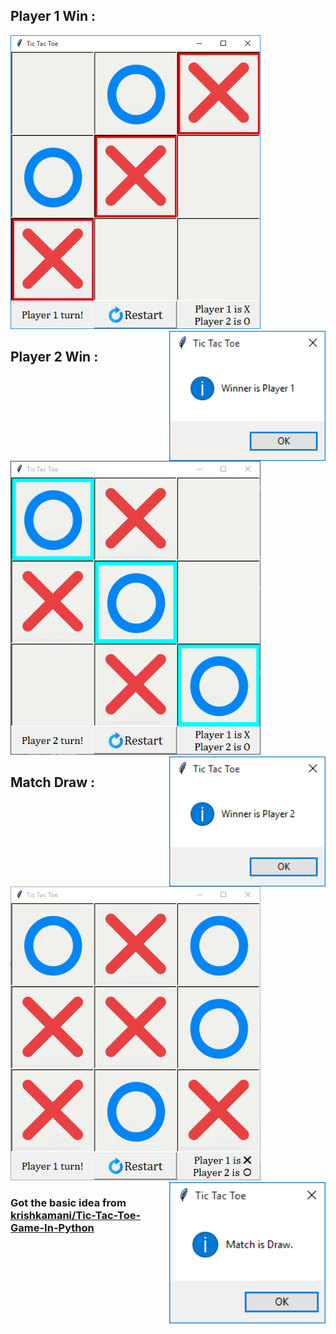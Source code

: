 ## Player 1 Win :
<img src='https://github.com/GH0STH4CKER/TicTacToe_Python/blob/main/images/player1_won_board.png' width='400'/></div><img src='https://github.com/GH0STH4CKER/TicTacToe_Python/blob/main/images/player1_won_msgbox.png' align='right' width='250'/>
</br>
## Player 2 Win :
<img src='https://github.com/GH0STH4CKER/TicTacToe_Python/blob/main/images/player2_won_board.png' width='400'><img src='https://github.com/GH0STH4CKER/TicTacToe_Python/blob/main/images/player2_won_msgbox.png' align='right' width='250'>
</br>
## Match Draw :
<img src='https://github.com/GH0STH4CKER/TicTacToe_Python/blob/main/images/match_draw_board.png' width='400'><img src='https://github.com/GH0STH4CKER/TicTacToe_Python/blob/main/images/match_draw_msgbox.png' align='right' width='250'>

<h3>Got the basic idea from <a href='https://github.com/krishkamani/Tic-Tac-Toe-Game-In-Python' alt='github'>krishkamani/Tic-Tac-Toe-Game-In-Python</a></h3>
